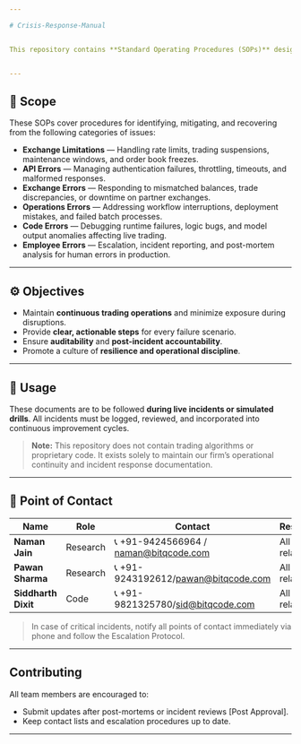 ```yaml
---

# Crisis-Response-Manual


This repository contains **Standard Operating Procedures (SOPs)** designed to guide our team in responding to **all types of extreme events and operational disruptions** within our crypto algorithmic trading operations.


---
```


## 🔧 Scope

These SOPs cover procedures for identifying, mitigating, and recovering from the following categories of issues:

* **Exchange Limitations** — Handling rate limits, trading suspensions, maintenance windows, and order book freezes.
* **API Errors** — Managing authentication failures, throttling, timeouts, and malformed responses.
* **Exchange Errors** — Responding to mismatched balances, trade discrepancies, or downtime on partner exchanges.
* **Operations Errors** — Addressing workflow interruptions, deployment mistakes, and failed batch processes.
* **Code Errors** — Debugging runtime failures, logic bugs, and model output anomalies affecting live trading.
* **Employee Errors** — Escalation, incident reporting, and post-mortem analysis for human errors in production.

---

## ⚙️ Objectives

* Maintain **continuous trading operations** and minimize exposure during disruptions.
* Provide **clear, actionable steps** for every failure scenario.
* Ensure **auditability** and **post-incident accountability**.
* Promote a culture of **resilience and operational discipline**.


---

## 🚨 Usage

These documents are to be followed **during live incidents or simulated drills**.
All incidents must be logged, reviewed, and incorporated into continuous improvement cycles.

> **Note:** This repository does not contain trading algorithms or proprietary code. It exists solely to maintain our firm’s operational continuity and incident response documentation.

---

## 👥 Point of Contact

| Name           | Role                           | Contact                                           | Responsibility                                                                 |
| -------------- | ------------------------------ | ------------------------------------------------- | ------------------------------------------------------------------------------ |
| **Naman Jain**  | Research    | 📞 +91-9424566964 / naman@bitqcode.com   | All Strategy related Issues.                 |
| **Pawan Sharma** | Research | 📞 +91-9243192612/pawan@bitqcode.com | All Strategy related Issues.                 |
| **Siddharth Dixit**  | Code      | 📞 +91-9821325780/sid@bitqcode.com   | All Code related Issues. 

> In case of critical incidents, notify all points of contact immediately via phone and follow the Escalation Protocol.

---

##  Contributing

All team members are encouraged to:

* Submit updates after post-mortems or incident reviews [Post Approval].
* Keep contact lists and escalation procedures up to date.

---
